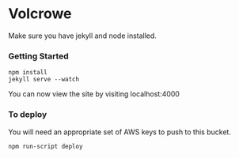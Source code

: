 Volcrowe
========
Make sure you have jekyll and node installed.

### Getting Started
```
npm install
jekyll serve --watch
```

You can now view the site by visiting localhost:4000

### To deploy
You will need an appropriate set of AWS keys to push to this bucket.
```
npm run-script deploy
```
